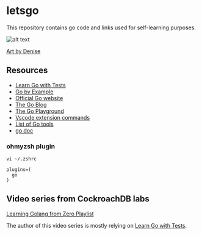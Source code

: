 # letsgo

This repository contains go code and links used for self-learning purposes.

![alt text](https://gblobscdn.gitbook.com/assets%2F-L9Tqx5WSaiE4u24Pk05%2F-LmyGcIwYFqlc-kxzIGZ%2F-LXAJRSbtm02phRcFvU4%2Fred-green-blue-gophers-smaller.png?alt=media)

[Art by Denise](https://twitter.com/deniseyu21)

## Resources

- [Learn Go with Tests](https://quii.gitbook.io/learn-go-with-tests/)
- [Go by Example](https://gobyexample.com/)
- [Official Go website](https://golang.org/)
- [The Go Blog](https://blog.golang.org/)
- [The Go Playground](https://play.golang.org/)
- [Vscode extension commands](https://github.com/golang/vscode-go/blob/master/docs/commands.md#commands)
- [List of Go tools](https://awesome-go.com)
- [go doc](https://pkg.go.dev/?utm_source=godoc)

### ohmyzsh plugin

```console
vi ~/.zshrc
```

```config
plugins=(
  go
)
```

## Video series from CockroachDB labs

[Learning Golang from Zero Playlist](https://www.youtube.com/playlist?list=PL_QaflmEF2e8O4N3mwjFkul_BNpxgO9K_)

The author of this video series is mostly relying on [Learn Go with Tests](https://quii.gitbook.io/learn-go-with-tests/).
